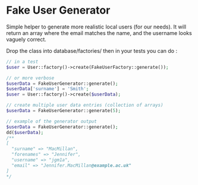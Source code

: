 # Fake User Generator

Simple helper to generate more realistic local users (for our needs). It will return an array where the email matches the name, and the username looks vaguely correct.

Drop the class into database/factories/ then in your tests you can do :

```php
// in a test
$user = User::factory()->create(FakeUserFactory::generate());

// or more verbose
$userData = FakeUserGenerator::generate();
$userData['surname'] = 'Smith';
$user = User::factory()->create($userData);

// create multiple user data entries (collection of arrays)
$userData = FakeUserGenerator::generate(5);

// example of the generator output
$userData = FakeUserGenerator::generate();
dd($userData);
/**
[
  "surname" => "MacMillan",
  "forenames" => "Jennifer",
  "username" => "jgm1a",
  "email" => "Jennifer.MacMillan@example.ac.uk"
]
*/
```
